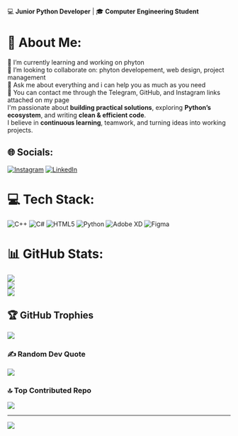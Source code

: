 💻 **Junior Python Developer** | 🎓 **Computer Engineering Student** 

# 💫 About Me:
🐍 I’m currently learning and working on phyton<br>🧠 I’m looking to collaborate on: phyton developement, web design, project management<br>📖 Ask me about everything and i can help you as much as you need<br>🔗 You can contact me through the Telegram, GitHub, and Instagram links attached on my page<br> I'm passionate about **building practical solutions**, exploring **Python’s ecosystem**, and writing **clean & efficient code**.  
I believe in **continuous learning**, teamwork, and turning ideas into working projects.


## 🌐 Socials:
[![Instagram](https://img.shields.io/badge/Instagram-%23E4405F.svg?logo=Instagram&logoColor=white)](https://instagram.com/https://instagram.com/mahdieh_mo) [![LinkedIn](https://img.shields.io/badge/LinkedIn-%230077B5.svg?logo=linkedin&logoColor=white)](https://linkedin.com/in/https://www.linkedin.com/in/mahdieh-mokhtari) 

# 💻 Tech Stack:
![C++](https://img.shields.io/badge/c++-%2300599C.svg?style=for-the-badge&logo=c%2B%2B&logoColor=white) ![C#](https://img.shields.io/badge/c%23-%23239120.svg?style=for-the-badge&logo=csharp&logoColor=white) ![HTML5](https://img.shields.io/badge/html5-%23E34F26.svg?style=for-the-badge&logo=html5&logoColor=white) ![Python](https://img.shields.io/badge/python-3670A0?style=for-the-badge&logo=python&logoColor=ffdd54) ![Adobe XD](https://img.shields.io/badge/Adobe%20XD-470137?style=for-the-badge&logo=Adobe%20XD&logoColor=#FF61F6) ![Figma](https://img.shields.io/badge/figma-%23F24E1E.svg?style=for-the-badge&logo=figma&logoColor=white)
# 📊 GitHub Stats:
![](https://github-readme-stats.vercel.app/api?username=MahdieMokhtari&theme=dark&hide_border=false&include_all_commits=false&count_private=false)<br/>
![](https://nirzak-streak-stats.vercel.app/?user=MahdieMokhtari&theme=dark&hide_border=false)<br/>
![](https://github-readme-stats.vercel.app/api/top-langs/?username=MahdieMokhtari&theme=dark&hide_border=false&include_all_commits=false&count_private=false&layout=compact)

## 🏆 GitHub Trophies
![](https://github-profile-trophy.vercel.app/?username=MahdieMokhtari&theme=radical&no-frame=true&no-bg=true&margin-w=4)

### ✍️ Random Dev Quote
![](https://quotes-github-readme.vercel.app/api?type=horizontal&theme=radical)

### 🔝 Top Contributed Repo
![](https://github-contributor-stats.vercel.app/api?username=MahdieMokhtari&limit=5&theme=dark&combine_all_yearly_contributions=true)

---
[![](https://visitcount.itsvg.in/api?id=MahdieMokhtari&icon=5&color=13)](https://visitcount.itsvg.in)
